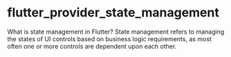 # flutter_provider_state_management

What is state management in Flutter? State management refers to managing the states of UI controls based on business logic requirements, as most often one or more controls are dependent upon each other. 
